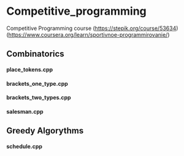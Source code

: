 # Competitive_programming
Competitive Programming course
(https://stepik.org/course/53634)
(https://www.coursera.org/learn/sportivnoe-programmirovanie/)

## Combinatorics

#### place_tokens.cpp
#### brackets_one_type.cpp
#### brackets_two_types.cpp
#### salesman.cpp

## Greedy Algorythms

#### schedule.cpp